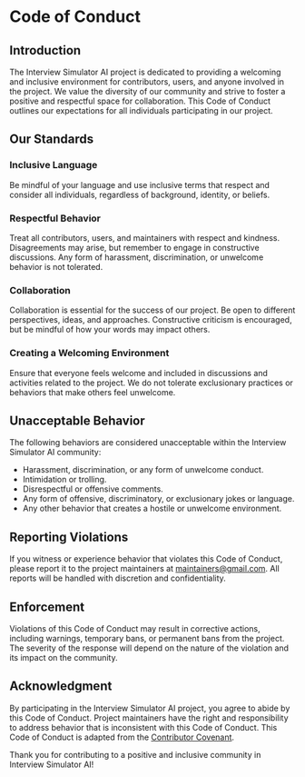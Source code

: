 

# Code of Conduct

## Introduction

The Interview Simulator AI project is dedicated to providing a welcoming and inclusive environment for contributors, users, and anyone involved in the project. We value the diversity of our community and strive to foster a positive and respectful space for collaboration. This Code of Conduct outlines our expectations for all individuals participating in our project.

## Our Standards

### Inclusive Language

Be mindful of your language and use inclusive terms that respect and consider all individuals, regardless of background, identity, or beliefs.

### Respectful Behavior

Treat all contributors, users, and maintainers with respect and kindness. Disagreements may arise, but remember to engage in constructive discussions. Any form of harassment, discrimination, or unwelcome behavior is not tolerated.

### Collaboration

Collaboration is essential for the success of our project. Be open to different perspectives, ideas, and approaches. Constructive criticism is encouraged, but be mindful of how your words may impact others.

### Creating a Welcoming Environment

Ensure that everyone feels welcome and included in discussions and activities related to the project. We do not tolerate exclusionary practices or behaviors that make others feel unwelcome.

## Unacceptable Behavior

The following behaviors are considered unacceptable within the Interview Simulator AI community:

- Harassment, discrimination, or any form of unwelcome conduct.
- Intimidation or trolling.
- Disrespectful or offensive comments.
- Any form of offensive, discriminatory, or exclusionary jokes or language.
- Any other behavior that creates a hostile or unwelcome environment.

## Reporting Violations

If you witness or experience behavior that violates this Code of Conduct, please report it to the project maintainers at [maintainers@gmail.com](mailto:suhelalipakjade@gmail.com). All reports will be handled with discretion and confidentiality.

## Enforcement

Violations of this Code of Conduct may result in corrective actions, including warnings, temporary bans, or permanent bans from the project. The severity of the response will depend on the nature of the violation and its impact on the community.

## Acknowledgment

By participating in the Interview Simulator AI project, you agree to abide by this Code of Conduct. Project maintainers have the right and responsibility to address behavior that is inconsistent with this Code of Conduct. This Code of Conduct is adapted from the [Contributor Covenant](https://www.contributor-covenant.org/version/2/0/code_of_conduct.html).

Thank you for contributing to a positive and inclusive community in Interview Simulator AI!
